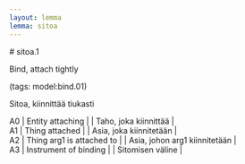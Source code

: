 ```yaml
---
layout: lemma
lemma: sitoa
---
```


<div class="sense">
# <span class="sensename">sitoa.1</span>

<span class="description">Bind, attach tightly</span>

(tags: model:bind.01)

<span class="description">Sitoa, kiinnittää tiukasti</span>

A0 | Entity attaching |   | Taho, joka kiinnittää |  
A1 | Thing attached |   | Asia, joka kiinnitetään |  
A2 | Thing arg1 is attached to |   | Asia, johon arg1 kiinnitetään |  
A3 | Instrument of binding |   | Sitomisen väline |  

</div>

